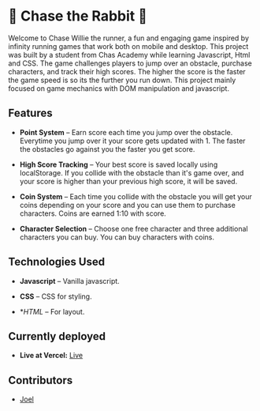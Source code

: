 
# 🐇 Chase the Rabbit 🐉

Welcome to Chase Willie the runner, a fun and engaging game inspired by infinity running games that work both on mobile and desktop. This project was built by a student from Chas Academy while learning Javascript, Html and CSS. The game challenges players to jump over an obstacle, purchase characters, and track their high scores. The higher the score is the faster the game speed is so its the further you run down. This project mainly focused on game mechanics with DOM manipulation and javascript.

## Features

- **Point System** – Earn score each time you jump over the obstacle. Everytime you jump over it your score gets updated with 1. The faster the obstacles go against you the faster you get score.

- **High Score Tracking** – Your best score is saved locally using localStorage. If you collide with the obstacle than it's game over, and your score is higher than your previous high score, it will be saved.

- **Coin System** – Each time you collide with the obstacle you will get your coins depending on your score and you can use them to purchase characters. Coins are earned 1:10 with score.

- **Character Selection** – Choose one free character and three additional characters you can buy. You can buy characters with coins.

## Technologies Used

- **Javascript** – Vanilla javascript.

- **CSS** – CSS for styling.

- **HTML* – For layout.
  
## Currently deployed
- **Live at Vercel:** <a href="https://jump-game-chi.vercel.app/" target="_blank">Live</a>

  
## Contributors
- [Joel](https://github.com/Joel050505)
